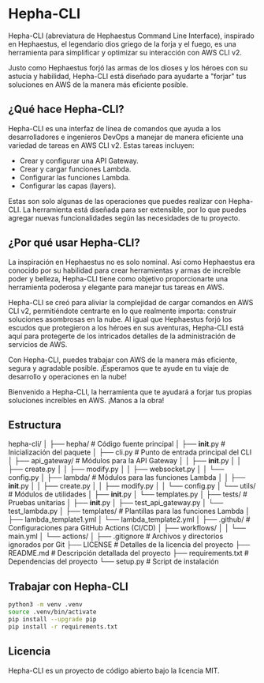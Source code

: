 # Hepha-CLI

Hepha-CLI (abreviatura de Hephaestus Command Line Interface), inspirado en Hephaestus, el legendario dios griego de la forja y el fuego, es una herramienta para simplificar y optimizar su interacción con AWS CLI v2. 

Justo como Hephaestus forjó las armas de los dioses y los héroes con su astucia y habilidad, Hepha-CLI está diseñado para ayudarte a "forjar" tus soluciones en AWS de la manera más eficiente posible.

## ¿Qué hace Hepha-CLI?

Hepha-CLI es una interfaz de línea de comandos que ayuda a los desarrolladores e ingenieros DevOps a manejar de manera eficiente una variedad de tareas en AWS CLI v2. Estas tareas incluyen:

- Crear y configurar una API Gateway.
- Crear y cargar funciones Lambda.
- Configurar las funciones Lambda.
- Configurar las capas (layers).

Estas son solo algunas de las operaciones que puedes realizar con Hepha-CLI. La herramienta está diseñada para ser extensible, por lo que puedes agregar nuevas funcionalidades según las necesidades de tu proyecto.

## ¿Por qué usar Hepha-CLI?

La inspiración en Hephaestus no es solo nominal. Así como Hephaestus era conocido por su habilidad para crear herramientas y armas de increíble poder y belleza, Hepha-CLI tiene como objetivo proporcionarte una herramienta poderosa y elegante para manejar tus tareas en AWS.

Hepha-CLI se creó para aliviar la complejidad de cargar comandos en AWS CLI v2, permitiéndote centrarte en lo que realmente importa: construir soluciones asombrosas en la nube. Al igual que Hephaestus forjó los escudos que protegieron a los héroes en sus aventuras, Hepha-CLI está aquí para protegerte de los intricados detalles de la administración de servicios de AWS.

Con Hepha-CLI, puedes trabajar con AWS de la manera más eficiente, segura y agradable posible. ¡Esperamos que te ayude en tu viaje de desarrollo y operaciones en la nube!

Bienvenido a Hepha-CLI, la herramienta que te ayudará a forjar tus propias soluciones increíbles en AWS. ¡Manos a la obra!

## Estructura
hepha-cli/
│
├── hepha/                 # Código fuente principal
│   ├── __init__.py        # Inicialización del paquete
│   ├── cli.py             # Punto de entrada principal del CLI
│   ├── api_gateway/       # Módulos para la API Gateway
│   │   ├── __init__.py
│   │   ├── create.py
│   │   ├── modify.py
│   │   ├── websocket.py
│   │   └── config.py
│   ├── lambda/            # Módulos para las funciones Lambda
│   │   ├── __init__.py
│   │   ├── create.py
│   │   ├── modify.py
│   │   └── config.py
│   └── utils/             # Módulos de utilidades
│       ├── __init__.py
│       └── templates.py
│
├── tests/                 # Pruebas unitarias
│   ├── __init__.py
│   ├── test_api_gateway.py
│   └── test_lambda.py
│
├── templates/             # Plantillas para las funciones Lambda
│   ├── lambda_template1.yml
│   └── lambda_template2.yml
│
├── .github/               # Configuraciones para GitHub Actions (CI/CD)
│   ├── workflows/
│   │   └── main.yml
│   └── actions/
│
├── .gitignore             # Archivos y directorios ignorados por Git
├── LICENSE                # Detalles de la licencia del proyecto
├── README.md              # Descripción detallada del proyecto
├── requirements.txt       # Dependencias del proyecto
└── setup.py               # Script de instalación

## Trabajar con Hepha-CLI
```bash
python3 -m venv .venv
source .venv/bin/activate
pip install --upgrade pip
pip install -r requirements.txt
```


## Licencia

Hepha-CLI es un proyecto de código abierto bajo la licencia MIT.

